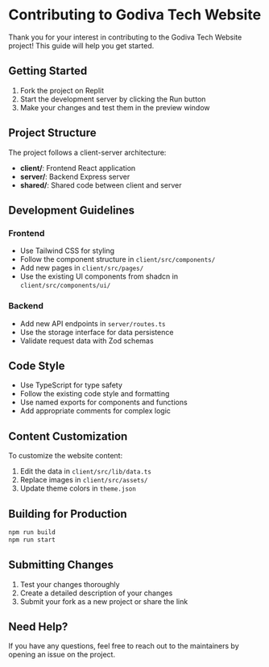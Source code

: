# Contributing to Godiva Tech Website

Thank you for your interest in contributing to the Godiva Tech Website project! This guide will help you get started.

## Getting Started

1. Fork the project on Replit
2. Start the development server by clicking the Run button
3. Make your changes and test them in the preview window

## Project Structure

The project follows a client-server architecture:

- **client/**: Frontend React application
- **server/**: Backend Express server
- **shared/**: Shared code between client and server

## Development Guidelines

### Frontend

- Use Tailwind CSS for styling
- Follow the component structure in `client/src/components/`
- Add new pages in `client/src/pages/`
- Use the existing UI components from shadcn in `client/src/components/ui/`

### Backend

- Add new API endpoints in `server/routes.ts`
- Use the storage interface for data persistence
- Validate request data with Zod schemas

## Code Style

- Use TypeScript for type safety
- Follow the existing code style and formatting
- Use named exports for components and functions
- Add appropriate comments for complex logic

## Content Customization

To customize the website content:

1. Edit the data in `client/src/lib/data.ts`
2. Replace images in `client/src/assets/`
3. Update theme colors in `theme.json`

## Building for Production

```bash
npm run build
npm run start
```

## Submitting Changes

1. Test your changes thoroughly
2. Create a detailed description of your changes
3. Submit your fork as a new project or share the link

## Need Help?

If you have any questions, feel free to reach out to the maintainers by opening an issue on the project.